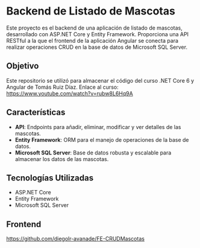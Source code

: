 # Backend de Listado de Mascotas

Este proyecto es el backend de una aplicación de listado de mascotas, desarrollado con ASP.NET Core y Entity Framework. Proporciona una API RESTful a la que el frontend de la aplicación Angular se conecta para realizar operaciones CRUD en la base de datos de Microsoft SQL Server.

## Objetivo
Este repositorio se utilizó para almacenar el código del curso .NET Core 6 y Angular de Tomás Ruiz Díaz.
Enlace al curso: https://www.youtube.com/watch?v=rubw8L6Hq9A

## Características

- **API**: Endpoints para añadir, eliminar, modificar y ver detalles de las mascotas.
- **Entity Framework**: ORM para el manejo de operaciones de la base de datos.
- **Microsoft SQL Server**: Base de datos robusta y escalable para almacenar los datos de las mascotas.
## Tecnologías Utilizadas

- ASP.NET Core
- Entity Framework
- Microsoft SQL Server

## Frontend
https://github.com/diegolr-avanade/FE-CRUDMascotas
